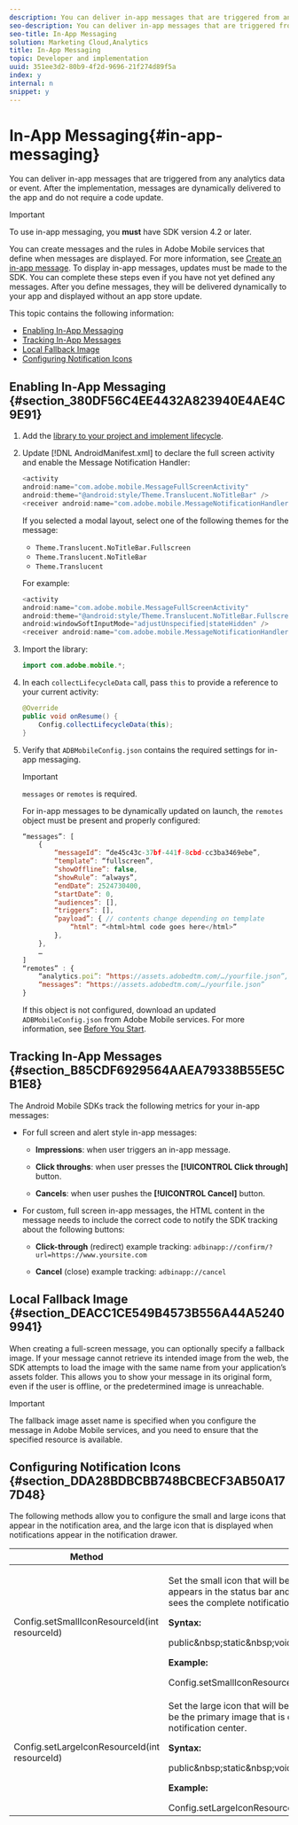 ```yaml
---
description: You can deliver in-app messages that are triggered from any analytics data or event. After the implementation, messages are dynamically delivered to the app and do not require a code update.
seo-description: You can deliver in-app messages that are triggered from any analytics data or event. After the implementation, messages are dynamically delivered to the app and do not require a code update.
seo-title: In-App Messaging
solution: Marketing Cloud,Analytics
title: In-App Messaging
topic: Developer and implementation
uuid: 351ee3d2-80b9-4f2d-9696-21f274d89f5a
index: y
internal: n
snippet: y
---
```


# In-App Messaging{#in-app-messaging}

You can deliver in-app messages that are triggered from any analytics data or event. After the implementation, messages are dynamically delivered to the app and do not require a code update.

>[!IMPORTANT]
>
>To use in-app messaging, you **must** have SDK version 4.2 or later.

You can create messages and the rules in Adobe Mobile services that define when messages are displayed. For more information, see [Create an in-app message](https://marketing.adobe.com/resources/help/en_US/mobile/?f=t_in_app_message). To display in-app messages, updates must be made to the SDK. You can complete these steps even if you have not yet defined any messages. After you define messages, they will be delivered dynamically to your app and displayed without an app store update.

This topic contains the following information:

* [Enabling In-App Messaging](../../messaging-main/messaging/messaging.md#section_380DF56C4EE4432A823940E4AE4C9E91) 
* [Tracking In-App Messages](../../messaging-main/messaging/messaging.md#section_B85CDF6929564AAEA79338B55E5CB1E8) 
* [Local Fallback Image](../../messaging-main/messaging/messaging.md#section_DEACC1CE549B4573B556A44A52409941) 
* [Configuring Notification Icons](../../messaging-main/messaging/messaging.md#section_DDA28BDBCBB748BCBECF3AB50A177D48)

## Enabling In-App Messaging {#section_380DF56C4EE4432A823940E4AE4C9E91}

1. Add the [library to your project and implement lifecycle](../../getting-started/dev-qs.md#concept_13176B6E37F547D6935E37125F457972). 
1. Update [!DNL AndroidManifest.xml] to declare the full screen activity and enable the Message Notification Handler:

   ```java
   <activity  
   android:name="com.adobe.mobile.MessageFullScreenActivity"  
   android:theme="@android:style/Theme.Translucent.NoTitleBar" /> 
   <receiver android:name="com.adobe.mobile.MessageNotificationHandler" />
   ```

   If you selected a modal layout, select one of the following themes for the message:

    * `Theme.Translucent.NoTitleBar.Fullscreen` 
    * `Theme.Translucent.NoTitleBar` 
    * `Theme.Translucent`

   For example: 

   ```java
   <activity 
   android:name="com.adobe.mobile.MessageFullScreenActivity" 
   android:theme="@android:style/Theme.Translucent.NoTitleBar.Fullscreen" 
   android:windowSoftInputMode="adjustUnspecified|stateHidden" /> 
   <receiver android:name="com.adobe.mobile.MessageNotificationHandler" />
   ```

1. Import the library: 

   ```java
   import com.adobe.mobile.*;
   ```

1. In each `collectLifecycleData` call, pass `this` to provide a reference to your current activity: 

   ```java
   @Override 
   public void onResume() { 
       Config.collectLifecycleData(this); 
   }
   ```

1. Verify that `ADBMobileConfig.json` contains the required settings for in-app messaging.

   >[!IMPORTANT]
   >
   >`messages` or `remotes` is required.

   For in-app messages to be dynamically updated on launch, the `remotes` object must be present and properly configured: 

   ```js
   “messages”: [ 
       { 
           “messageId”: “de45c43c-37bf-441f-8cbd-cc3ba3469ebe”, 
           “template”: “fullscreen”, 
           “showOffline”: false, 
           “showRule”: “always”, 
           “endDate”: 2524730400, 
           “startDate”: 0, 
           “audiences”: [], 
           “triggers”: [], 
           “payload”: { // contents change depending on template 
               “html”: “<html>html code goes here</html>” 
           }, 
       }, 
       … 
   ] 
   “remotes” : { 
       “analytics.poi”: “https://assets.adobedtm.com/…/yourfile.json”, 
       “messages”: “https://assets.adobedtm.com/…/yourfile.json” 
   }
   ```

   If this object is not configured, download an updated `ADBMobileConfig.json` from Adobe Mobile services. For more information, see [Before You Start](../../getting-started/requirements.md#concept_2FA4E790CA1646FFB44488CF017821DE).

## Tracking In-App Messages {#section_B85CDF6929564AAEA79338B55E5CB1E8}

The Android Mobile SDKs track the following metrics for your in-app messages:

* For full screen and alert style in-app messages:

    * **Impressions**: when user triggers an in-app message. 
    * **Click throughs**: when user presses the **[!UICONTROL Click through]** button. 
    
    * **Cancels**: when user pushes the **[!UICONTROL Cancel]** button.

* For custom, full screen in-app messages, the HTML content in the message needs to include the correct code to notify the SDK tracking about the following buttons:

    * **Click-through** (redirect) example tracking: `adbinapp://confirm/?url=https://www.yoursite.com` 
    
    * **Cancel** (close) example tracking: `adbinapp://cancel`

## Local Fallback Image {#section_DEACC1CE549B4573B556A44A52409941}

When creating a full-screen message, you can optionally specify a fallback image. If your message cannot retrieve its intended image from the web, the SDK attempts to load the image with the same name from your application’s assets folder. This allows you to show your message in its original form, even if the user is offline, or the predetermined image is unreachable.

>[!IMPORTANT]
>
>The fallback image asset name is specified when you configure the message in Adobe Mobile services, and you need to ensure that the specified resource is available.

## Configuring Notification Icons {#section_DDA28BDBCBB748BCBECF3AB50A177D48}

The following methods allow you to configure the small and large icons that appear in the notification area, and the large icon that is displayed when notifications appear in the notification drawer. 

<table id="table_AD6469D4C9024D99A6D7EDD830112285"> 
 <thead> 
  <tr> 
   <th colname="col1" class="entry"> Method </th> 
   <th colname="col2" class="entry"> Description </th> 
  </tr> 
 </thead>
 <tbody> 
  <tr> 
   <td colname="col1"> <span class="codeph"> Config.setSmallIconResourceId(int resourceId) </span> </td> 
   <td colname="col2"> <p>Set the small icon that will be used for notifications that are created by the SDK. This icon appears in the status bar and is the secondary image that is displayed shown when the user sees the complete notification in the notification center. </p> <p> <b>Syntax:</b> </p> 
    <codeblock class="syntax java">
      public&amp;nbsp;static&amp;nbsp;void&amp;nbsp;setSmallIconResourceId(final&amp;nbsp;int&amp;nbsp;resourceId); 
    </codeblock> <p> <b>Example:</b> </p> 
    <codeblock class="syntax java">
      Config.setSmallIconResourceId(R.drawable.appIcon); 
    </codeblock> </td> 
  </tr> 
  <tr> 
   <td colname="col1"> <span class="codeph"> Config.setLargeIconResourceId(int resourceId) </span> </td> 
   <td colname="col2"> <p>Set the large icon that will be used for notifications that are created by the SDK. This icon will be the primary image that is displayed when the user sees the complete notification in the notification center. </p> <p> <b>Syntax:</b> </p> 
    <codeblock class="syntax java">
      public&amp;nbsp;static&amp;nbsp;void&amp;nbsp;setLargeIconResourceId(final&amp;nbsp;int&amp;nbsp;resourceId); 
    </codeblock> <p> <b>Example:</b> </p> 
    <codeblock class="syntax java">
      Config.setLargeIconResourceId(R.drawable.appIcon); 
    </codeblock> </td> 
  </tr> 
 </tbody> 
</table>

